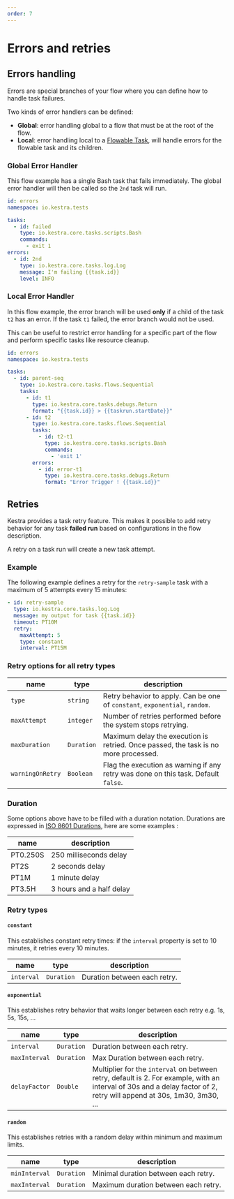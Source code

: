 ```yaml
---
order: 7
---
```

# Errors and retries

## Errors handling
Errors are special branches of your flow where you can define how to handle task failures.

Two kinds of error handlers can be defined:
* **Global**: error handling global to a flow that must be at the root of the flow.
* **Local**: error handling local to a [Flowable Task](../tasks#flowable-tasks), will handle errors for the flowable task and its children.


### Global Error Handler

This flow example has a single Bash task that fails immediately.
The global error handler will then be called so the `2nd` task will run.

```yaml
id: errors
namespace: io.kestra.tests

tasks:
  - id: failed
    type: io.kestra.core.tasks.scripts.Bash
    commands:
      - exit 1
errors:
  - id: 2nd
    type: io.kestra.core.tasks.log.Log
    message: I'm failing {{task.id}}
    level: INFO
```


### Local Error Handler

In this flow example, the error branch will be used **only** if a child of the task `t2` has an error. If the task `t1` failed, the error branch would not be used.

This can be useful to restrict error handling for a specific part of the flow and perform specific tasks like resource cleanup.

```yaml
id: errors
namespace: io.kestra.tests

tasks:
  - id: parent-seq
    type: io.kestra.core.tasks.flows.Sequential
    tasks:
      - id: t1
        type: io.kestra.core.tasks.debugs.Return
        format: "{{task.id}} > {{taskrun.startDate}}"
      - id: t2
        type: io.kestra.core.tasks.flows.Sequential
        tasks:
          - id: t2-t1
            type: io.kestra.core.tasks.scripts.Bash
            commands:
              - 'exit 1'
        errors:
          - id: error-t1
            type: io.kestra.core.tasks.debugs.Return
            format: "Error Trigger ! {{task.id}}"
```

## Retries

Kestra provides a task retry feature. This makes it possible to add retry behavior for any task **failed run** based on configurations in the flow description.

A retry on a task run will create a new task attempt.

### Example

The following example defines a retry for the `retry-sample` task with a maximum of 5 attempts every 15 minutes:

```yaml
- id: retry-sample
  type: io.kestra.core.tasks.log.Log
  message: my output for task {{task.id}}
  timeout: PT10M
  retry:
    maxAttempt: 5
    type: constant
    interval: PT15M
```

### Retry options for all retry types

| name | type | description |
| ---------- | ----------- | ----------- |
|`type`|`string`|Retry behavior to apply. Can be one of `constant`, `exponential`, `random`.|
|`maxAttempt`|`integer`|Number of retries performed before the system stops retrying.|
|`maxDuration`|`Duration`|Maximum delay the execution is retried. Once passed, the task is no more processed.|
|`warningOnRetry`|`Boolean`|Flag the execution as warning if any retry was done on this task. Default `false`.|

### Duration

Some options above have to be filled with a duration notation.
Durations are expressed in [ISO 8601 Durations](https://en.wikipedia.org/wiki/ISO_8601#Durations), here are some examples :

| name | description |
| ---------- | ----------- |
|PT0.250S|250 milliseconds delay|
|PT2S|2 seconds delay|
|PT1M|1 minute delay|
|PT3.5H|3 hours and a half delay|


### Retry types


#### `constant`
This establishes constant retry times: if the `interval` property is set to 10 minutes, it retries every 10 minutes.

| name | type | description |
| ---------- | ----------- | ----------- |
|`interval`|`Duration`|Duration between each retry.|

#### `exponential`
This establishes retry behavior that waits longer between each retry e.g. 1s, 5s, 15s, ...

| name | type | description |
| ---------- | ----------- | ----------- |
|`interval`|`Duration`|Duration between each retry.|
|`maxInterval`|`Duration`|Max Duration between each retry.|
|`delayFactor`|`Double`|Multiplier for the `interval` on between retry, default is 2. For example, with an interval of 30s and a delay factor of 2, retry will append at 30s, 1m30, 3m30, ... |

#### `random`
This establishes retries with a random delay within minimum and maximum limits.

| name | type | description |
| ---------- | ----------- | ----------- |
|`minInterval`|`Duration`|Minimal duration between each retry.|
|`maxInterval`|`Duration`|Maximum duration between each retry.|
